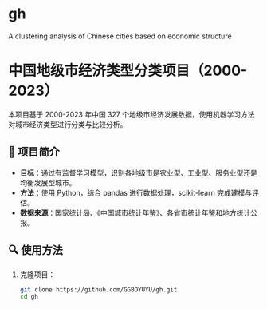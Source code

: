# gh
A clustering analysis of Chinese cities based on economic structure
# 中国地级市经济类型分类项目（2000-2023）

本项目基于 2000-2023 年中国 327 个地级市经济发展数据，使用机器学习方法对城市经济类型进行分类与比较分析。

## 📌 项目简介

- **目标**：通过有监督学习模型，识别各地级市是农业型、工业型、服务业型还是均衡发展型城市。
- **方法**：使用 Python，结合 pandas 进行数据处理，scikit-learn 完成建模与评估。
- **数据来源**：国家统计局、《中国城市统计年鉴》、各省市统计年鉴和地方统计公报。

## 🔍 使用方法

1. 克隆项目：
   ```bash
   git clone https://github.com/GGBOYUYU/gh.git
   cd gh
